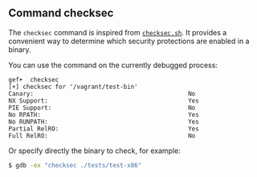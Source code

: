 ## Command checksec ##

The `checksec` command is inspired from
[`checksec.sh`](www.trapkit.de/tools/checksec.html). It provides a
convenient way to determine which security protections are enabled in a binary.

You can use the command on the currently debugged process:
```
gef➤  checksec
[+] checksec for '/vagrant/test-bin'
Canary:                                           No
NX Support:                                       Yes
PIE Support:                                      No
No RPATH:                                         Yes
No RUNPATH:                                       Yes
Partial RelRO:                                    Yes
Full RelRO:                                       No
```

Or specify directly the binary to check, for example:

```bash
$ gdb -ex "checksec ./tests/test-x86"
```
